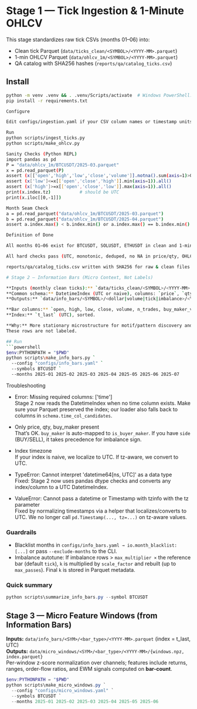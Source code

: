# Stage 1 — Tick Ingestion & 1-Minute OHLCV

This stage standardizes raw tick CSVs (months 01–06) into:
- Clean tick Parquet (`data/ticks_clean/<SYMBOL>/<YYYY-MM>.parquet`)
- 1-min OHLCV Parquet (`data/ohlcv_1m/<SYMBOL>/<YYYY-MM>.parquet`)
- QA catalog with SHA256 hashes (`reports/qa/catalog_ticks.csv`)

## Install
```bash
python -m venv .venv && . .venv/Scripts/activate  # Windows PowerShell: .\.venv\Scripts\Activate.ps1
pip install -r requirements.txt

Configure

Edit configs/ingestion.yaml if your CSV column names or timestamp units differ.

Run
python scripts/ingest_ticks.py
python scripts/make_ohlcv.py

Sanity Checks (Python REPL)
import pandas as pd
P = "data/ohlcv_1m/BTCUSDT/2025-03.parquet"
x = pd.read_parquet(P)
assert (x[['open','high','low','close','volume']].notna().sum(axis=1)>0).all()
assert (x['low']<=x[['open','close','high']].min(axis=1)).all()
assert (x['high']>=x[['open','close','low']].max(axis=1)).all()
print(x.index.tz)           # should be UTC
print(x.iloc[[0,-1]])

Month Seam Check
a = pd.read_parquet("data/ohlcv_1m/BTCUSDT/2025-03.parquet")
b = pd.read_parquet("data/ohlcv_1m/BTCUSDT/2025-04.parquet")
assert a.index.max() < b.index.min() or a.index.max() == b.index.min() - pd.Timedelta(minutes=1)

Definition of Done

All months 01–06 exist for BTCUSDT, SOLUSDT, ETHUSDT in clean and 1-min OHLCV form

All hard checks pass (UTC, monotonic, deduped, no NA in price/qty, OHLC invariants)

reports/qa/catalog_ticks.csv written with SHA256 for raw & clean files

# Stage 2 — Information Bars (Micro Context, Not Labels)

**Inputs (monthly clean ticks):** `data/ticks_clean/<SYMBOL>/<YYYY-MM>.parquet`  
**Common schema:** DatetimeIndex (UTC or naive), columns: `price`, `qty`, `buy_maker`  
**Outputs:** `data/info_bars/<SYMBOL>/<dollar|volume|tick|imbalance>/<YYYY-MM>.parquet`

**Bar columns:** `open, high, low, close, volume, n_trades, buy_maker_vol, t_first, t_last`  
**Index:** `t_last` (UTC), sorted.

**Why:** More stationary microstructure for motif/pattern discovery and micro features.  
These rows are not labeled.

## Run
```powershell
$env:PYTHONPATH = "$PWD"
python scripts\make_info_bars.py `
  --config "configs/info_bars.yaml" `
  --symbols BTCUSDT `
  --months 2025-01 2025-02 2025-03 2025-04 2025-05 2025-06 2025-07
```

Troubleshooting

- Error: Missing required columns: ['time']  
  Stage 2 now reads the DatetimeIndex when no time column exists. Make sure your Parquet preserved the index; our loader also falls back to columns in `schema.time_col_candidates`.

- Only price, qty, buy_maker present  
  That’s OK. `buy_maker` is auto-mapped to `is_buyer_maker`. If you have `side` (BUY/SELL), it takes precedence for imbalance sign.

- Index timezone  
  If your index is naive, we localize to UTC. If tz-aware, we convert to UTC.

- TypeError: Cannot interpret 'datetime64[ns, UTC]' as a data type  
  Fixed: Stage 2 now uses pandas dtype checks and converts any index/column to a UTC DatetimeIndex.

- ValueError: Cannot pass a datetime or Timestamp with tzinfo with the tz parameter  
  Fixed by normalizing timestamps via a helper that localizes/converts to UTC. We no longer call `pd.Timestamp(..., tz=...)` on tz-aware values.

### Guardrails

- Blacklist months in `configs/info_bars.yaml → io.month_blacklist: [...]` or pass `--exclude-months` to the CLI.
- Imbalance autotune: If imbalance rows > `max_multiplier ×` the reference bar (default `tick`), `k` is multiplied by `scale_factor` and rebuilt (up to `max_passes`). Final `k` is stored in Parquet metadata.

### Quick summary

```powershell
python scripts\summarize_info_bars.py --symbol BTCUSDT
```
## Stage 3 — Micro Feature Windows (from Information Bars)
**Inputs:** `data/info_bars/<SYM>/<bar_type>/<YYYY-MM>.parquet` (index = t_last, UTC)  
**Outputs:** `data/micro_windows/<SYM>/<bar_type>/<YYYY-MM>/{windows.npz, index.parquet}`  
Per-window z-score normalization over channels; features include returns, ranges, order-flow ratios, and EWM signals computed on **bar-count**.

```powershell
$env:PYTHONPATH = "$PWD"
python scripts\make_micro_windows.py `
  --config "configs/micro_windows.yaml" `
  --symbols BTCUSDT `
  --months 2025-01 2025-02 2025-03 2025-04 2025-05 2025-06
```
